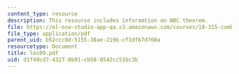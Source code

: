 ```yaml
---
content_type: resource
description: This resourse includes inforamtion on NBC theorem.
file: https://ol-ocw-studio-app-qa.s3.amazonaws.com/courses/18-315-combinatorial-theory-introduction-to-graph-theory-extremal-and-enumerative-combinatorics-spring-2005/d1f49cd743278b91cb580542cc51bc3b_lec09.pdf
file_type: application/pdf
parent_uid: b52ccc0d-5155-38ae-219b-cf1df67d760a
resourcetype: Document
title: lec09.pdf
uid: d1f49cd7-4327-8b91-cb58-0542cc51bc3b
---
```

